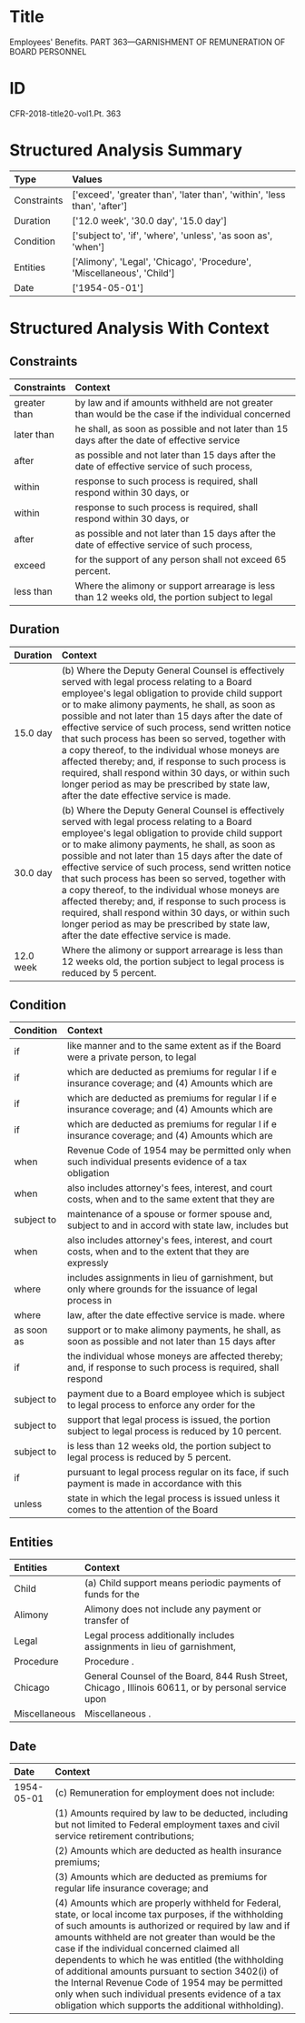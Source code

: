 # Title

 Employees' Benefits. PART 363—GARNISHMENT OF REMUNERATION OF BOARD PERSONNEL


# ID

 CFR-2018-title20-vol1.Pt. 363


# Structured Analysis Summary

| Type        | Values                                                                   |
|:------------|:-------------------------------------------------------------------------|
| Constraints | ['exceed', 'greater than', 'later than', 'within', 'less than', 'after'] |
| Duration    | ['12.0 week', '30.0 day', '15.0 day']                                    |
| Condition   | ['subject to', 'if', 'where', 'unless', 'as soon as', 'when']            |
| Entities    | ['Alimony', 'Legal', 'Chicago', 'Procedure', 'Miscellaneous', 'Child']   |
| Date        | ['1954-05-01']                                                           |


# Structured Analysis With Context

 


## Constraints

| Constraints   | Context                                                                                           |
|:--------------|:--------------------------------------------------------------------------------------------------|
| greater than  | by law and if amounts withheld are not greater than would be the case if the individual concerned |
| later than    | he shall, as soon as possible and not later than 15 days after the date of effective service      |
| after         | as possible and not later than 15 days after the date of effective service of such process,       |
| within        | response to such process is required, shall respond within  30 days, or                           |
| within        | response to such process is required, shall respond within  30 days, or                           |
| after         | as possible and not later than 15 days after the date of effective service of such process,       |
| exceed        | for the support of any person shall not exceed  65 percent.                                       |
| less than     | Where the alimony or support arrearage is  less than 12 weeks old, the portion subject to legal   |


## Duration

| Duration   | Context                                                                                                                                                                                                                                                                                                                                                                                                                                                                                                                                                                                                                              |
|:-----------|:-------------------------------------------------------------------------------------------------------------------------------------------------------------------------------------------------------------------------------------------------------------------------------------------------------------------------------------------------------------------------------------------------------------------------------------------------------------------------------------------------------------------------------------------------------------------------------------------------------------------------------------|
| 15.0 day   | (b) Where the Deputy General Counsel is effectively served with legal process relating to a Board employee's legal obligation to provide child support or to make alimony payments, he shall, as soon as possible and not later than 15 days after the date of effective service of such process, send written notice that such process has been so served, together with a copy thereof, to the individual whose moneys are affected thereby; and, if response to such process is required, shall respond within 30 days, or within such longer period as may be prescribed by state law, after the date effective service is made. |
| 30.0 day   | (b) Where the Deputy General Counsel is effectively served with legal process relating to a Board employee's legal obligation to provide child support or to make alimony payments, he shall, as soon as possible and not later than 15 days after the date of effective service of such process, send written notice that such process has been so served, together with a copy thereof, to the individual whose moneys are affected thereby; and, if response to such process is required, shall respond within 30 days, or within such longer period as may be prescribed by state law, after the date effective service is made. |
| 12.0 week  | Where the alimony or support arrearage is less than 12 weeks old, the portion subject to legal process is reduced by 5 percent.                                                                                                                                                                                                                                                                                                                                                                                                                                                                                                      |


## Condition

| Condition   | Context                                                                                                       |
|:------------|:--------------------------------------------------------------------------------------------------------------|
| if          | like manner and to the same extent as if the Board were a private person, to legal                            |
| if          | which are deducted as premiums for regular l if e insurance coverage; and (4) Amounts which are               |
| if          | which are deducted as premiums for regular l if e insurance coverage; and (4) Amounts which are               |
| if          | which are deducted as premiums for regular l if e insurance coverage; and (4) Amounts which are               |
| when        | Revenue Code of 1954 may be permitted only when such individual presents evidence of a tax obligation         |
| when        | also includes attorney's fees, interest, and court costs, when and to the same extent that they are           |
| subject to  | maintenance of a spouse or former spouse and, subject to and in accord with state law, includes but           |
| when        | also includes attorney's fees, interest, and court costs, when and to the extent that they are expressly      |
| where       | includes assignments in lieu of garnishment, but only where grounds for the issuance of legal process in      |
| where       | law, after the date effective service is made. where                                                          |
| as soon as  | support or to make alimony payments, he shall, as soon as possible and not later than 15 days after           |
| if          | the individual whose moneys are affected thereby; and, if response to such process is required, shall respond |
| subject to  | payment due to a Board employee which is subject to legal process to enforce any order for the                |
| subject to  | support that legal process is issued, the portion subject to  legal process is reduced by 10 percent.         |
| subject to  | is less than 12 weeks old, the portion subject to  legal process is reduced by 5 percent.                     |
| if          | pursuant to legal process regular on its face, if such payment is made in accordance with this                |
| unless      | state in which the legal process is issued unless it comes to the attention of the Board                      |


## Entities

| Entities      | Context                                                                                              |
|:--------------|:-----------------------------------------------------------------------------------------------------|
| Child         | (a)  Child support means periodic payments of funds for the                                          |
| Alimony       | Alimony does not include any payment or transfer of                                                  |
| Legal         | Legal process additionally includes assignments in lieu of garnishment,                              |
| Procedure     | Procedure .                                                                                          |
| Chicago       | General Counsel of the Board, 844 Rush Street, Chicago , Illinois 60611, or by personal service upon |
| Miscellaneous | Miscellaneous .                                                                                      |


## Date

| Date       | Context                                                                                                                                                                                                                                                                                                                                                                                                                                                                                                                                                   |
|:-----------|:----------------------------------------------------------------------------------------------------------------------------------------------------------------------------------------------------------------------------------------------------------------------------------------------------------------------------------------------------------------------------------------------------------------------------------------------------------------------------------------------------------------------------------------------------------|
| 1954-05-01 | (c) Remuneration for employment does not include:                                                                                                                                                                                                                                                                                                                                                                                                                                                                                                         |
|            |             (1) Amounts required by law to be deducted, including but not limited to Federal employment taxes and civil service retirement contributions;                                                                                                                                                                                                                                                                                                                                                                                                 |
|            |             (2) Amounts which are deducted as health insurance premiums;                                                                                                                                                                                                                                                                                                                                                                                                                                                                                  |
|            |             (3) Amounts which are deducted as premiums for regular life insurance coverage; and                                                                                                                                                                                                                                                                                                                                                                                                                                                           |
|            |             (4) Amounts which are properly withheld for Federal, state, or local income tax purposes, if the withholding of such amounts is authorized or required by law and if amounts withheld are not greater than would be the case if the individual concerned claimed all dependents to which he was entitled (the withholding of additional amounts pursuant to section 3402(i) of the Internal Revenue Code of 1954 may be permitted only when such individual presents evidence of a tax obligation which supports the additional withholding). |


